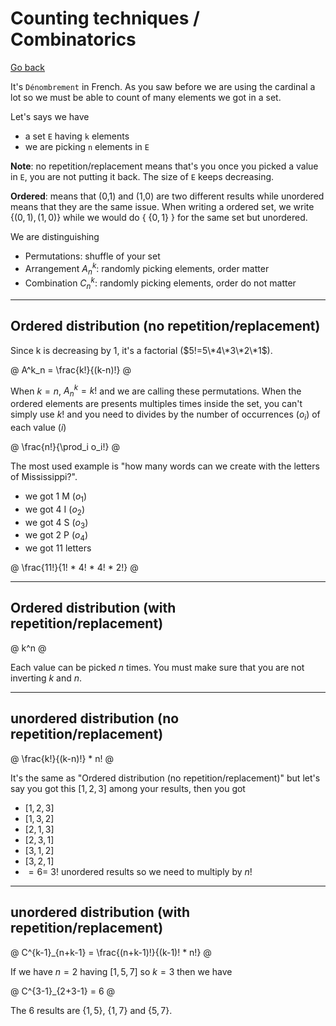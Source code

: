 # Counting techniques / Combinatorics

[Go back](..)

It's ``Dénombrement`` in French. As you saw before
we are using the cardinal a lot so we must be able
to count of many elements we got in a set.

Let's says we have

* a set ``E`` having `k` elements
* we are picking ``n`` elements in `E`

**Note**: no repetition/replacement means that's you once
you picked a value in ``E``, you are not putting it
back. The size of ``E`` keeps decreasing.

**Ordered**: means that (0,1) and (1,0) are two
different results while unordered means that they
are the same issue. When writing a ordered
set, we write {$(0,1), (1,0)$} while we would
do { {$0,1$} } for the same set but unordered.

We are distinguishing 

* Permutations: shuffle of your set
* Arrangement $A^k_n$: randomly picking elements, order matter
* Combination $C^k_n$: randomly picking elements, order do not matter

<hr class="sr">

## Ordered distribution (no repetition/replacement)

Since k is decreasing by 1, it's a factorial ($5!=5\*4\*3\*2\*1$).

@
A^k_n = \frac{k!}{(k-n)!}
@

When $k = n$, $A^k_n = k!$ and we are calling these permutations.
When the ordered elements are presents multiples times
inside the set, you can't simply use $k!$ and you
need to divides by the number of occurrences ($o_i$)
of each value ($i$)

@
\frac{n!}{\prod_i o_i!}
@

The most used example is "how many
words can we create with the letters of Mississippi?".

* we got 1 M ($o_1$)
* we got 4 I ($o_2$)
* we got 4 S ($o_3$)
* we got 2 P ($o_4$)
* we got 11 letters

@
\frac{11!}{1! * 4! * 4! * 2!}
@


<hr class="sl">

## Ordered distribution (with repetition/replacement)

@
k^n
@

Each value can be picked $n$ times. You must make
sure that you are not inverting $k$ and $n$.

<hr class="sr">

## unordered distribution (no repetition/replacement)

@
\frac{k!}{(k-n)!} * n!
@

It's the same as "Ordered distribution (no repetition/replacement)"
but let's say you got this $[1,2,3]$ among your
results, then you got

* $[1,2,3]$
* $[1,3,2]$
* $[2,1,3]$
* $[2,3,1]$
* $[3,1,2]$
* $[3,2,1]$
* $= 6 =\ 3!$ unordered results so we need to multiply by $n!$

<hr class="sl">

## unordered distribution (with repetition/replacement)

@
C^{k-1}_{n+k-1} = \frac{(n+k-1)!}{(k-1)! * n!}
@

If we have $n=2$ having $[1,5,7]$ so $k=3$ then we have

@
C^{3-1}_{2+3-1} = 6
@

The 6 results are {$1,5$}, {$1,7$} and {$5,7$}.